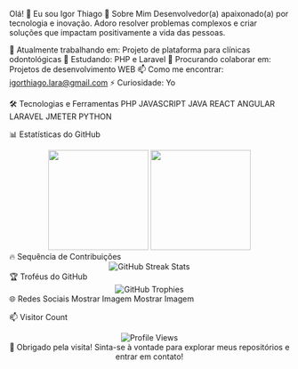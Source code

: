 Olá! 👋 Eu sou Igor Thiago
🚀 Sobre Mim
Desenvolvedor(a) apaixonado(a) por tecnologia e inovação. Adoro resolver problemas complexos e criar soluções que impactam positivamente a vida das pessoas.

🔭 Atualmente trabalhando em: Projeto de plataforma para clínicas odontológicas
🌱 Estudando: PHP e Laravel
👯 Procurando colaborar em: Projetos de desenvolvimento WEB
📫 Como me encontrar: igorthiago.lara@gmail.com
⚡ Curiosidade: Yo 

🛠️ Tecnologias e Ferramentas
PHP
JAVASCRIPT
JAVA
REACT
ANGULAR
LARAVEL
JMETER
PYTHON

📊 Estatísticas do GitHub
<div align="center">
  <img height="180em" src="https://github-readme-stats.vercel.app/api?username=SEU_USERNAME&show_icons=true&theme=dracula&include_all_commits=true&count_private=true"/>
  <img height="180em" src="https://github-readme-stats.vercel.app/api/top-langs/?username=IgorThiagoLara&layout=compact&langs_count=7&theme=dracula"/>
</div>
🔥 Sequência de Contribuições
<div align="center">
  <img src="https://github-readme-streak-stats.herokuapp.com/?user=IgorThiagoLara&theme=dracula" alt="GitHub Streak Stats" />
</div>
🏆 Troféus do GitHub
<div align="center">
  <img src="https://github-profile-trophy.vercel.app/?username=IgorThiagoLara&theme=dracula&row=1&column=6" alt="GitHub Trophies" />
</div>
🌐 Redes Sociais
Mostrar Imagem
Mostrar Imagem

📫 Visitor Count
<div align="center">
  <img src="https://komarev.com/ghpvc/?username=IgorThiagoLara&color=blueviolet&style=flat-square&label=Visitantes+do+Perfil" alt="Profile Views" />
</div>

<div align="center">
  💙 Obrigado pela visita! Sinta-se à vontade para explorar meus repositórios e entrar em contato!
</div>
